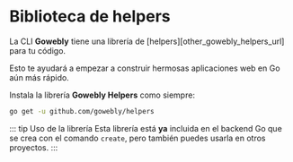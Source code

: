 # Biblioteca de helpers

La CLI **Gowebly** tiene una librería de [helpers][other_gowebly_helpers_url] para tu código.

Esto te ayudará a empezar a construir hermosas aplicaciones web en Go aún más rápido.

Instala la librería **Gowebly Helpers** como siempre:

``` bash
go get -u github.com/gowebly/helpers
```

::: tip Uso de la librería
Esta librería está **ya** incluida en el backend Go que se crea con el comando `create`, pero también puedes usarla en otros proyectos.
:::

<!--@include: ../../parts/links.md-->